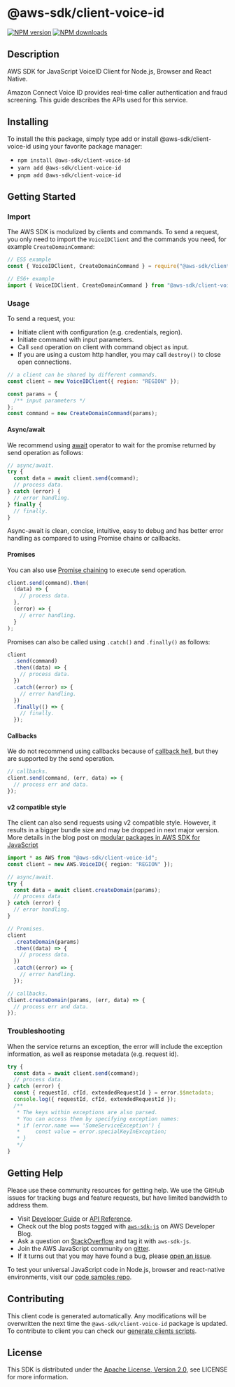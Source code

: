 <!-- generated file, do not edit directly -->

# @aws-sdk/client-voice-id

[![NPM version](https://img.shields.io/npm/v/@aws-sdk/client-voice-id/latest.svg)](https://www.npmjs.com/package/@aws-sdk/client-voice-id)
[![NPM downloads](https://img.shields.io/npm/dm/@aws-sdk/client-voice-id.svg)](https://www.npmjs.com/package/@aws-sdk/client-voice-id)

## Description

AWS SDK for JavaScript VoiceID Client for Node.js, Browser and React Native.

<p>Amazon Connect Voice ID provides real-time caller authentication and fraud screening. This guide
describes the APIs used for this service.
</p>

## Installing

To install the this package, simply type add or install @aws-sdk/client-voice-id
using your favorite package manager:

- `npm install @aws-sdk/client-voice-id`
- `yarn add @aws-sdk/client-voice-id`
- `pnpm add @aws-sdk/client-voice-id`

## Getting Started

### Import

The AWS SDK is modulized by clients and commands.
To send a request, you only need to import the `VoiceIDClient` and
the commands you need, for example `CreateDomainCommand`:

```js
// ES5 example
const { VoiceIDClient, CreateDomainCommand } = require("@aws-sdk/client-voice-id");
```

```ts
// ES6+ example
import { VoiceIDClient, CreateDomainCommand } from "@aws-sdk/client-voice-id";
```

### Usage

To send a request, you:

- Initiate client with configuration (e.g. credentials, region).
- Initiate command with input parameters.
- Call `send` operation on client with command object as input.
- If you are using a custom http handler, you may call `destroy()` to close open connections.

```js
// a client can be shared by different commands.
const client = new VoiceIDClient({ region: "REGION" });

const params = {
  /** input parameters */
};
const command = new CreateDomainCommand(params);
```

#### Async/await

We recommend using [await](https://developer.mozilla.org/en-US/docs/Web/JavaScript/Reference/Operators/await)
operator to wait for the promise returned by send operation as follows:

```js
// async/await.
try {
  const data = await client.send(command);
  // process data.
} catch (error) {
  // error handling.
} finally {
  // finally.
}
```

Async-await is clean, concise, intuitive, easy to debug and has better error handling
as compared to using Promise chains or callbacks.

#### Promises

You can also use [Promise chaining](https://developer.mozilla.org/en-US/docs/Web/JavaScript/Guide/Using_promises#chaining)
to execute send operation.

```js
client.send(command).then(
  (data) => {
    // process data.
  },
  (error) => {
    // error handling.
  }
);
```

Promises can also be called using `.catch()` and `.finally()` as follows:

```js
client
  .send(command)
  .then((data) => {
    // process data.
  })
  .catch((error) => {
    // error handling.
  })
  .finally(() => {
    // finally.
  });
```

#### Callbacks

We do not recommend using callbacks because of [callback hell](http://callbackhell.com/),
but they are supported by the send operation.

```js
// callbacks.
client.send(command, (err, data) => {
  // process err and data.
});
```

#### v2 compatible style

The client can also send requests using v2 compatible style.
However, it results in a bigger bundle size and may be dropped in next major version. More details in the blog post
on [modular packages in AWS SDK for JavaScript](https://aws.amazon.com/blogs/developer/modular-packages-in-aws-sdk-for-javascript/)

```ts
import * as AWS from "@aws-sdk/client-voice-id";
const client = new AWS.VoiceID({ region: "REGION" });

// async/await.
try {
  const data = await client.createDomain(params);
  // process data.
} catch (error) {
  // error handling.
}

// Promises.
client
  .createDomain(params)
  .then((data) => {
    // process data.
  })
  .catch((error) => {
    // error handling.
  });

// callbacks.
client.createDomain(params, (err, data) => {
  // process err and data.
});
```

### Troubleshooting

When the service returns an exception, the error will include the exception information,
as well as response metadata (e.g. request id).

```js
try {
  const data = await client.send(command);
  // process data.
} catch (error) {
  const { requestId, cfId, extendedRequestId } = error.$$metadata;
  console.log({ requestId, cfId, extendedRequestId });
  /**
   * The keys within exceptions are also parsed.
   * You can access them by specifying exception names:
   * if (error.name === 'SomeServiceException') {
   *     const value = error.specialKeyInException;
   * }
   */
}
```

## Getting Help

Please use these community resources for getting help.
We use the GitHub issues for tracking bugs and feature requests, but have limited bandwidth to address them.

- Visit [Developer Guide](https://docs.aws.amazon.com/sdk-for-javascript/v3/developer-guide/welcome.html)
  or [API Reference](https://docs.aws.amazon.com/AWSJavaScriptSDK/v3/latest/index.html).
- Check out the blog posts tagged with [`aws-sdk-js`](https://aws.amazon.com/blogs/developer/tag/aws-sdk-js/)
  on AWS Developer Blog.
- Ask a question on [StackOverflow](https://stackoverflow.com/questions/tagged/aws-sdk-js) and tag it with `aws-sdk-js`.
- Join the AWS JavaScript community on [gitter](https://gitter.im/aws/aws-sdk-js-v3).
- If it turns out that you may have found a bug, please [open an issue](https://github.com/aws/aws-sdk-js-v3/issues/new/choose).

To test your universal JavaScript code in Node.js, browser and react-native environments,
visit our [code samples repo](https://github.com/aws-samples/aws-sdk-js-tests).

## Contributing

This client code is generated automatically. Any modifications will be overwritten the next time the `@aws-sdk/client-voice-id` package is updated.
To contribute to client you can check our [generate clients scripts](https://github.com/aws/aws-sdk-js-v3/tree/main/scripts/generate-clients).

## License

This SDK is distributed under the
[Apache License, Version 2.0](http://www.apache.org/licenses/LICENSE-2.0),
see LICENSE for more information.
